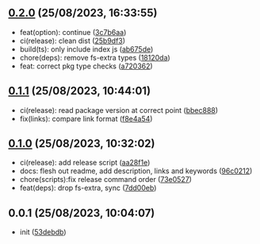 ## [0.2.0](https://github.com/Daniel-Knights/changenog/compare/v0.1.1...v0.2.0) (25/08/2023, 16:33:55)

- feat(option): continue ([3c7b6aa](https://github.com/Daniel-Knights/changenog/commit/3c7b6aa3d480fc1e545f6726fc39908e29651780))
- ci(release): clean dist ([25b9df3](https://github.com/Daniel-Knights/changenog/commit/25b9df37fa12268323eafa6202478370877381e0))
- build(ts): only include index js ([ab675de](https://github.com/Daniel-Knights/changenog/commit/ab675deec0615e3382df411b04ae2c6d4081b6f5))
- chore(deps): remove fs-extra types ([18120da](https://github.com/Daniel-Knights/changenog/commit/18120da98a9c7296ff63467e77b95d7d3397c0ac))
- feat: correct pkg type checks ([a720362](https://github.com/Daniel-Knights/changenog/commit/a7203627758093ae1de414f045c8f8768dda8cb0))

## [0.1.1](https://github.com/Daniel-Knights/changenog/compare/v0.1.0...v0.1.1) (25/08/2023, 10:44:01)

- ci(release): read package version at correct point ([bbec888](https://github.com/Daniel-Knights/changenog/commit/bbec8888f1184d2d5030a7e10c92d3a20a08ef5b))
- fix(links): compare link format ([f8e4a54](https://github.com/Daniel-Knights/changenog/commit/f8e4a54fb3dcc03e79f6d46931c84ff038d24ea6))

## [0.1.0](https://github.com/Daniel-Knights/changenog/compare/v0.0.1...v0.1.0) (25/08/2023, 10:32:02)

- ci(release): add release script ([aa28f1e](https://github.com/Daniel-Knights/changenog/commit/aa28f1ee3eb686d4dfd5fe23a7658d64543a0078))
- docs: flesh out readme, add description, links and keywords ([96c0212](https://github.com/Daniel-Knights/changenog/commit/96c0212b4f0d9bf0eaeaccc3c0b34efd4a84fb6d))
- chore(scripts):fix release command order ([73e0527](https://github.com/Daniel-Knights/changenog/commit/73e052797679e4f83cf031928c4f142743cb6b26))
- feat(deps): drop fs-extra, sync ([7dd00eb](https://github.com/Daniel-Knights/changenog/commit/7dd00eb8b19d7001bef786d280c83511c0ae8724))

## 0.0.1 (25/08/2023, 10:04:07)

- init ([53debdb](https://github.com/Daniel-Knights/changenog/commit/53debdbb7b10d3f0150e653d30456d6f796d8e5e))
